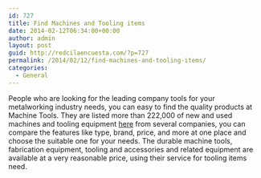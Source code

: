 ```yaml
---
id: 727
title: Find Machines and Tooling items
date: 2014-02-12T06:34:00+00:00
author: admin
layout: post
guid: http://redcilaencuesta.com/?p=727
permalink: /2014/02/12/find-machines-and-tooling-items/
categories:
  - General
---
```

People who are looking for the leading company tools for your metalworking industry needs, you can easy to find the quality products at Machine Tools. They are listed more than 222,000 of new and used machines and tooling equipment [here](http://www.machinetools.com/en) from several companies, you can compare the features like type, brand, price, and more at one place and choose the suitable one for your needs. The durable machine tools, fabrication equipment, tooling and accessories and related equipment are available at a very reasonable price, using their service for tooling items need.